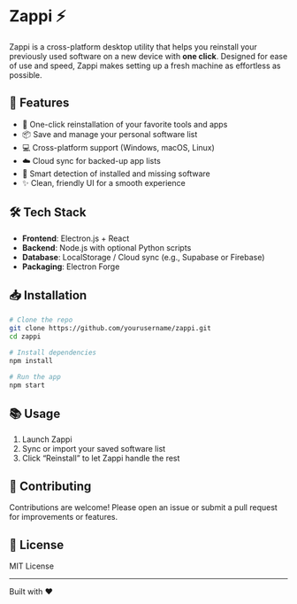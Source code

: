 # Zappi ⚡

Zappi is a cross-platform desktop utility that helps you reinstall your previously used software on a new device with **one click**. Designed for ease of use and speed, Zappi makes setting up a fresh machine as effortless as possible.

## 🚀 Features

- 🔄 One-click reinstallation of your favorite tools and apps
- 📦 Save and manage your personal software list
- 💻 Cross-platform support (Windows, macOS, Linux)
- ☁️ Cloud sync for backed-up app lists
- 🧠 Smart detection of installed and missing software
- ✨ Clean, friendly UI for a smooth experience

## 🛠 Tech Stack

- **Frontend**: Electron.js + React
- **Backend**: Node.js with optional Python scripts
- **Database**: LocalStorage / Cloud sync (e.g., Supabase or Firebase)
- **Packaging**: Electron Forge

## 📥 Installation

```bash
# Clone the repo
git clone https://github.com/yourusername/zappi.git
cd zappi

# Install dependencies
npm install

# Run the app
npm start
```

## 📚 Usage

1. Launch Zappi
2. Sync or import your saved software list
3. Click “Reinstall” to let Zappi handle the rest

## 🤝 Contributing

Contributions are welcome! Please open an issue or submit a pull request for improvements or features.

## 📄 License

MIT License

---

Built with ❤️
